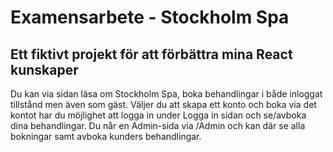 # Examensarbete - Stockholm Spa
## Ett fiktivt projekt för att förbättra mina React kunskaper

Du kan via sidan läsa om Stockholm Spa, boka behandlingar i både inloggat tillstånd men även som gäst. Väljer du att skapa ett konto och boka via det kontot har du möjlighet att logga in under Logga in sidan och se/avboka dina behandlingar. 
Du når en Admin-sida via /Admin och kan där se alla bokningar samt avboka kunders behandlingar.
